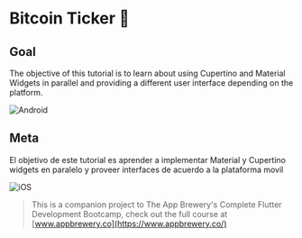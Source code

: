# Bitcoin Ticker 🤑

## Goal

The objective of this tutorial is to learn about using Cupertino and Material Widgets in parallel and providing a different user interface depending on the platform.

![Android](https://www.dropbox.com/home/Flutter%20Projects?preview=Screenshot_1571194703.png)

## Meta

El objetivo de este tutorial es aprender a implementar Material y Cupertino widgets en paralelo y proveer interfaces de acuerdo a la plataforma movil

![iOS](https://www.dropbox.com/home/Flutter%20Projects?preview=Simulator+Screen+Shot+-+iPhone+11+Pro+Max+-+2019-10-15+at+19.38.34.png)

>This is a companion project to The App Brewery's Complete Flutter Development Bootcamp, check out the full course at [www.appbrewery.co](https://www.appbrewery.co/)

